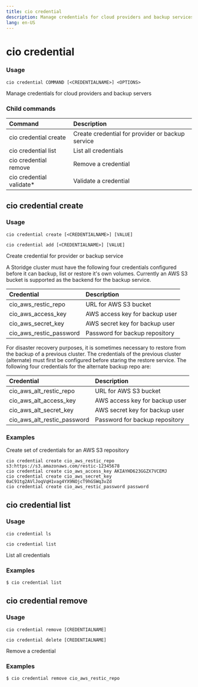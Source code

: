 ```yaml
---
title: cio credential
description: Manage credentials for cloud providers and backup services
lang: en-US
---
```


# cio credential

<h3>Usage</h3>

`cio credential COMMAND [<CREDENTIALNAME>] <OPTIONS>`

Manage credentials for cloud providers and backup servers

<h3>Child commands</h3>

| Command                  | Description                                      |
|:-------------------------|:-------------------------------------------------|
| cio credential create    | Create credential for provider or backup service |
| cio credential list      | List all credentials                             |
| cio credential remove    | Remove a credential                              |
| cio credential validate* | Validate a credential                            |

## cio credential create

<h3>Usage</h3>

`cio credential create [<CREDENTIALNAME>] [VALUE]`

`cio credential add [<CREDENTIALNAME>] [VALUE]`

Create credential for provider or backup service

A Storidge cluster must have the following four credentials configured before it can backup, list or restore it's own volumes. Currently an AWS S3 bucket is supported as the backend for the backup service. 

| Credential               | Description                              |
|:-------------------------|:-----------------------------------------|
| cio_aws_restic_repo      | URL for AWS S3 bucket                    |
| cio_aws_access_key       | AWS access key for backup user           |
| cio_aws_secret_key       | AWS secret key for backup user           |
| cio_aws_restic_password  | Password for backup repository           |


For disaster recovery purposes, it is sometimes necessary to restore from the backup of a previous cluster. The credentials of the previous cluster (alternate) must first be configured before staring the restore service. The following four credentials for the alternate backup repo are: 

| Credential                   | Description                              |
|:-----------------------------|:-----------------------------------------|
| cio_aws_alt_restic_repo      | URL for AWS S3 bucket                    |
| cio_aws_alt_access_key       | AWS access key for backup user           |
| cio_aws_alt_secret_key       | AWS secret key for backup user           |
| cio_aws_alt_restic_password  | Password for backup repository           |

<h3>Examples</h3>

Create set of credentials for an AWS S3 repository
```
cio credential create cio_aws_restic_repo s3:https://s3.amazonaws.com/restic-12345678
cio credential create cio_aws_access_key AKIAYHD623GGZX7VCEMJ
cio credential create cio_aws_secret_key 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
cio credential create cio_aws_restic_password password
```

## cio credential list

<h3>Usage</h3>

`cio credential ls`

`cio credential list`

List all credentials

<h3>Examples</h3>

```
$ cio credential list
```

## cio credential remove

<h3>Usage</h3>

`cio credential remove [CREDENTIALNAME]`

`cio credential delete [CREDENTIALNAME]`

Remove a credential

<h3>Examples</h3>

```
$ cio credential remove cio_aws_restic_repo
```
